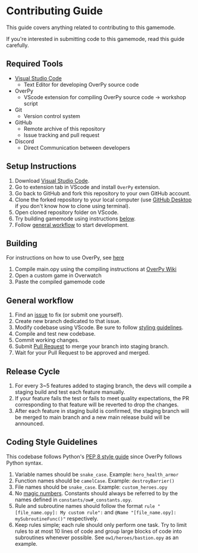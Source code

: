# Contributing Guide

This guide covers anything related to contributing to this gamemode.  

If you're interested in submitting code to this gamemode, read this guide carefully.  


## Required Tools
- [Visual Studio Code](https://code.visualstudio.com/download)
    - Text Editor for developing OverPy source code
- OverPy
    - VScode extension for compiling OverPy source code -> workshop script
- Git
    - Version control system
- GitHub
    - Remote archive of this repository
    - Issue tracking and pull request
- Discord
    - Direct Communication between developers


## Setup Instructions
1. Download [Visual Studio Code](https://code.visualstudio.com/download).
2. Go to extension tab in VScode and install `OverPy` extension.
4. Go back to GitHub and fork this repository to your own GitHub account.
5. Clone the forked repository to your local computer (use [GitHub Desktop](https://desktop.github.com/) if you don't know how to clone using terminal).
6. Open cloned repository folder on VScode.
7. Try building gamemode using instructions [below](#building).
8. Follow [general workflow](#general-workflow) to start development.


## Building

For instructions on how to use OverPy, see [here](https://github.com/Zezombye/overpy/wiki)
  
1. Compile main.opy using the compiling instructions at [OverPy Wiki](https://github.com/Zezombye/overpy/wiki/General-usage#Compiling)
2. Open a custom game in Overwatch
3. Paste the compiled gamemode code


## General workflow

1. Find an [issue](https://github.com/MaxwellJung/ow1_emulator/issues) to fix (or submit one yourself).
2. Create new branch dedicated to that issue.
3. Modify codebase using VScode. Be sure to follow [styling guidelines](#coding-style-guidelines).
4. Compile and test new codebase.
6. Commit working changes.
7. Submit [Pull Request](https://github.com/MaxwellJung/ow1_emulator/pulls) to merge your branch into staging branch.
8. Wait for your Pull Request to be approved and merged.


## Release Cycle

1. For every 3~5 features added to staging branch, the devs will compile a staging build and test each feature manually.
2. If your feature fails the test or fails to meet quality expectations, the PR corresponding to that feature will be reverted to drop the changes.
3. After each feature in staging build is confirmed, the staging branch will be merged to main branch and a new main release build will be announced.


## Coding Style Guidelines

This codebase follows Python's [PEP 8 style guide](https://peps.python.org/pep-0008/) since OverPy follows Python syntax.

1. Variable names should be `snake_case`. Example: `hero_health_armor`
2. Function names should be `camelCase`. Example: `destroyBarrier()`
3. File names should be `snake_case`. Example: `custom_heroes.opy`
4. No [magic numbers](https://stackoverflow.com/q/47882). Constants should always be referred to by the names defined in `constants/ow#_constants.opy`.
5. Rule and subroutine names should follow the format `rule "[file_name.opy]: My custom rule":` and `@Name "[file_name.opy]: mySubroutineFunc()"` respectively.
6. Keep rules simple; each rule should only perform one task. Try to limit rules to at most 10 lines of code and group large blocks of code into subroutines whenever possible. See `ow1/heroes/bastion.opy` as an example.
